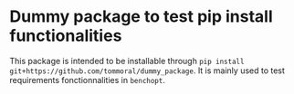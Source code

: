# Dummy package to test pip install functionalities

This package is intended to be installable through `pip install git+https://github.com/tommoral/dummy_package`.
It is mainly used to test requirements fonctionnalities in `benchopt`.

